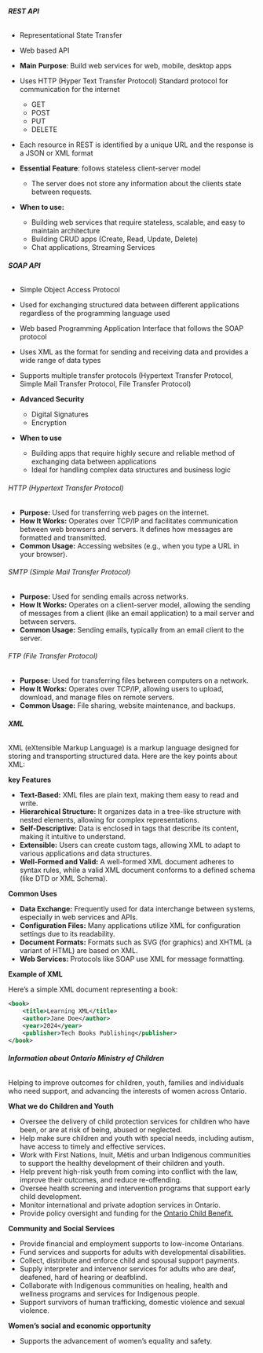 ###### **REST API**
- Representational State Transfer
- Web based API
- **Main** **Purpose**: Build web services for web, mobile, desktop apps
- Uses HTTP (Hyper Text Transfer Protocol)  Standard protocol for communication for the internet
	- GET
	- POST
	- PUT
	- DELETE
- Each resource in REST is identified by a unique URL and the response is a JSON or XML format

- **Essential** **Feature**: follows stateless client-server model
	- The server does not store any information about the clients state between requests.

- **When to use:**
	- Building web services that require stateless, scalable, and easy to maintain architecture 
	- Building CRUD apps (Create, Read, Update, Delete) 
	- Chat applications, Streaming Services

###### **SOAP API**
- Simple Object Access Protocol 
- Used for exchanging structured data between different applications regardless of the programming language used
- Web based Programming Application Interface that follows the SOAP protocol 
- Uses XML as the format for sending and receiving data and provides a wide range of data types 
- Supports multiple transfer protocols (Hypertext Transfer Protocol, Simple Mail Transfer Protocol, File Transfer Protocol)

- **Advanced Security**
	- Digital Signatures
	- Encryption

- **When to use**
	- Building apps that require highly secure and reliable method of exchanging data between applications 
	- Ideal for handling complex data structures and business logic 
###### HTTP (Hypertext Transfer Protocol)

- **Purpose:** Used for transferring web pages on the internet.
- **How It Works:** Operates over TCP/IP and facilitates communication between web browsers and servers. It defines how messages are formatted and transmitted.
- **Common Usage:** Accessing websites (e.g., when you type a URL in your browser).

###### SMTP (Simple Mail Transfer Protocol)

- **Purpose:** Used for sending emails across networks.
- **How It Works:** Operates on a client-server model, allowing the sending of messages from a client (like an email application) to a mail server and between servers.
- **Common Usage:** Sending emails, typically from an email client to the server.

###### FTP (File Transfer Protocol)

- **Purpose:** Used for transferring files between computers on a network.
- **How It Works:** Operates over TCP/IP, allowing users to upload, download, and manage files on remote servers.
- **Common Usage:** File sharing, website maintenance, and backups.
###### **XML**

XML (eXtensible Markup Language) is a markup language designed for storing and transporting structured data. Here are the key points about XML:

**key Features**

- **Text-Based:** XML files are plain text, making them easy to read and write.
- **Hierarchical Structure:** It organizes data in a tree-like structure with nested elements, allowing for complex representations.
- **Self-Descriptive:** Data is enclosed in tags that describe its content, making it intuitive to understand.
- **Extensible:** Users can create custom tags, allowing XML to adapt to various applications and data structures.
- **Well-Formed and Valid:** A well-formed XML document adheres to syntax rules, while a valid XML document conforms to a defined schema (like DTD or XML Schema).

**Common Uses**

- **Data Exchange:** Frequently used for data interchange between systems, especially in web services and APIs.
- **Configuration Files:** Many applications utilize XML for configuration settings due to its readability.
- **Document Formats:** Formats such as SVG (for graphics) and XHTML (a variant of HTML) are based on XML.
- **Web Services:** Protocols like SOAP use XML for message formatting.

**Example of XML**

Here’s a simple XML document representing a book:
```xml
<book> 
	<title>Learning XML</title> 
	<author>Jane Doe</author> 
	<year>2024</year> 
	<publisher>Tech Books Publishing</publisher> 
</book>
```

###### **Information about Ontario Ministry of Children**
Helping to improve outcomes for children, youth, families and individuals who need support, and advancing the interests of women across Ontario.

**What we do**
**Children and Youth**
- Oversee the delivery of child protection services for children who have been, or are at risk of being, abused or neglected.
- Help make sure children and youth with special needs, including autism, have access to timely and effective services.
- Work with First Nations, Inuit, Métis and urban Indigenous communities to support the healthy development of their children and youth.
- Help prevent high-risk youth from coming into conflict with the law, improve their outcomes, and reduce re-offending.
- Oversee health screening and intervention programs that support early child development.
- Monitor international and private adoption services in Ontario.
- Provide policy oversight and funding for the [Ontario Child Benefit.](https://www.ontario.ca/page/ontario-child-benefit)

**Community and Social Services**
- Provide financial and employment supports to low-income Ontarians.
- Fund services and supports for adults with developmental disabilities.
- Collect, distribute and enforce child and spousal support payments.
- Supply interpreter and intervenor services for adults who are deaf, deafened, hard of hearing or deafblind.
- Collaborate with Indigenous communities on healing, health and wellness programs and services for Indigenous people.
- Support survivors of human trafficking, domestic violence and sexual violence.

**Women’s social and economic opportunity**
- Supports the advancement of women’s equality and safety.